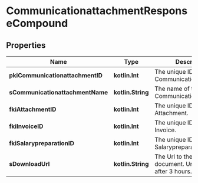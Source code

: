 
# CommunicationattachmentResponseCompound

## Properties
Name | Type | Description | Notes
------------ | ------------- | ------------- | -------------
**pkiCommunicationattachmentID** | **kotlin.Int** | The unique ID of the Communicationattachment | 
**sCommunicationattachmentName** | **kotlin.String** | The name of the Communicationattachment | 
**fkiAttachmentID** | **kotlin.Int** | The unique ID of the Attachment. |  [optional]
**fkiInvoiceID** | **kotlin.Int** | The unique ID of the Invoice. |  [optional]
**fkiSalarypreparationID** | **kotlin.Int** | The unique ID of the Salarypreparation. |  [optional]
**sDownloadUrl** | **kotlin.String** | The Url to the requested document.  Url will expire after 3 hours. |  [optional]



